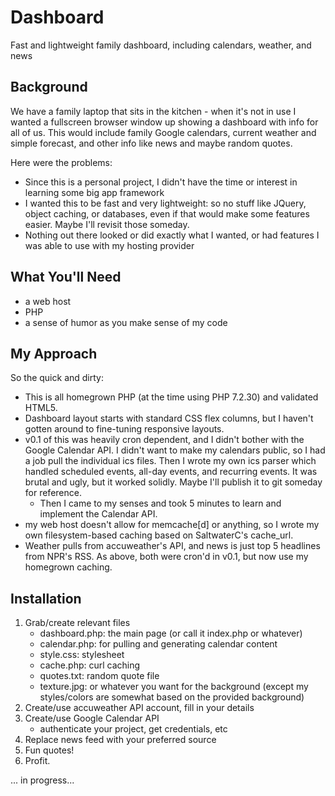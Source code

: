 # Dashboard
Fast and lightweight family dashboard, including calendars, weather, and news

## Background
We have a family laptop that sits in the kitchen - when it's not in use I wanted a fullscreen browser window up showing a dashboard with info for all of us.  This would include family Google calendars, current weather and simple forecast, and other info like news and maybe random quotes.

Here were the problems:
- Since this is a personal project, I didn't have the time or interest in learning some big app framework
- I wanted this to be fast and very lightweight: so no stuff like JQuery, object caching, or databases, even if that would make some features easier.  Maybe I'll revisit those someday.
- Nothing out there looked or did exactly what I wanted, or had features I was able to use with my hosting provider

## What You'll Need
- a web host
- PHP
- a sense of humor as you make sense of my code

## My Approach
So the quick and dirty:
- This is all homegrown PHP (at the time using PHP 7.2.30) and validated HTML5.
- Dashboard layout starts with standard CSS flex columns, but I haven't gotten around to fine-tuning responsive layouts.
- v0.1 of this was heavily cron dependent, and I didn't bother with the Google Calendar API.  I didn't want to make my calendars public, so I had a job pull the individual ics files.  Then I wrote my own ics parser which handled scheduled events, all-day events, and recurring events.  It was brutal and ugly, but it worked solidly.  Maybe I'll publish it to git someday for reference.
  - Then I came to my senses and took 5 minutes to learn and implement the Calendar API.
- my web host doesn't allow for memcache[d] or anything, so I wrote my own filesystem-based caching based on SaltwaterC's cache_url.
- Weather pulls from accuweather's API, and news is just top 5 headlines from NPR's RSS.  As above, both were cron'd in v0.1, but now use my homegrown caching.

## Installation
1. Grab/create relevant files
    * dashboard.php: the main page (or call it index.php or whatever)
    * calendar.php: for pulling and generating calendar content
    * style.css: stylesheet
    * cache.php: curl caching
    * quotes.txt: random quote file
    * texture.jpg: or whatever you want for the background (except my styles/colors are somewhat based on the provided background)
2. Create/use accuweather API account, fill in your details
3. Create/use Google Calendar API
    * authenticate your project, get credentials, etc
4. Replace news feed with your preferred source
5. Fun quotes!
6. Profit.

... in progress...

